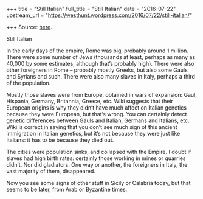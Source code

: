 +++
title = "Still Italian"
full_title = "Still Italian"
date = "2016-07-22"
upstream_url = "https://westhunt.wordpress.com/2016/07/22/still-italian/"

+++
Source: [here](https://westhunt.wordpress.com/2016/07/22/still-italian/).

Still Italian

In the early days of the empire, Rome was big, probably around 1
million. There were some number of Jews (thousands at least, perhaps as
many as 40,000 by some estimates, although that’s probably high). There
were also other foreigners in Rome – probably mostly Greeks, but also
some Gauls and Syrians and such. There were also many slaves in Italy,
perhaps a third of the population.

Mostly those slaves were from Europe, obtained in wars of expansion:
Gaul, Hispania, Germany, Britannia, Greece, etc. Wiki suggests that
their European origins is why they didn’t have much affect on Italian
genetics because they were European, but that’s wrong. You can certainly
detect genetic differences between Gauls and Italian, Germans and
Italians, etc. Wiki is correct in saying that you don’t see much sign of
this ancient immigration in Italian genetics, but it’s not because they
were just like Italians: it has to be because they died out.

The cities were population sinks, and collapsed with the Empire. I doubt
if slaves had high birth rates: certainly those working in mines or
quarries didn’t. Nor did gladiators. One way or another, the foreigners
in Italy, the vast majority of them, disappeared.

Now you see some signs of other stuff in Sicily or Calabria today, but
that seems to be later, from Arab or Byzantine times.


